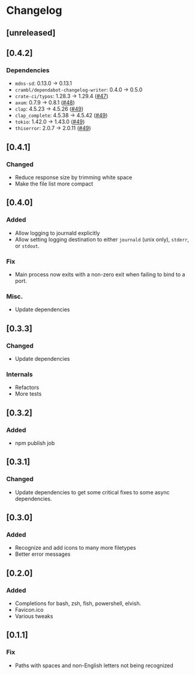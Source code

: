 # Changelog

## [unreleased]

## [0.4.2]

### Dependencies

- `mdns-sd`: 0.13.0 → 0.13.1
- `crambl/dependabot-changelog-writer`: 0.4.0 → 0.5.0
- `crate-ci/typos`: 1.28.3 → 1.29.4 ([#47](https://github.com/CramBL/fidelityfetch/pull/47))
- `axum`: 0.7.9 → 0.8.1 ([#48](https://github.com/CramBL/fidelityfetch/pull/48))
- `clap`: 4.5.23 → 4.5.26 ([#49](https://github.com/CramBL/fidelityfetch/pull/49))
- `clap_complete`: 4.5.38 → 4.5.42 ([#49](https://github.com/CramBL/fidelityfetch/pull/49))
- `tokio`: 1.42.0 → 1.43.0 ([#49](https://github.com/CramBL/fidelityfetch/pull/49))
- `thiserror`: 2.0.7 → 2.0.11 ([#49](https://github.com/CramBL/fidelityfetch/pull/49))

## [0.4.1]

### Changed

- Reduce response size by trimming white space
- Make the file list more compact

## [0.4.0]

### Added

- Allow logging to journald explicitly
- Allow setting logging destination to either `journald` (unix only), `stderr`, or `stdout`.

### Fix

- Main process now exits with a non-zero exit when failing to bind to a port.

### Misc.

- Update dependencies

## [0.3.3]

### Changed

- Update dependencies

### Internals

- Refactors
- More tests

## [0.3.2]

### Added

- npm publish job

## [0.3.1]

### Changed

- Update dependencies to get some critical fixes to some async dependencies.

## [0.3.0]

### Added

- Recognize and add icons to many more filetypes
- Better error messages

## [0.2.0]

### Added

- Completions for bash, zsh, fish, powershell, elvish.
- Favicon.ico
- Various tweaks

## [0.1.1]

### Fix

- Paths with spaces and non-English letters not being recognized
